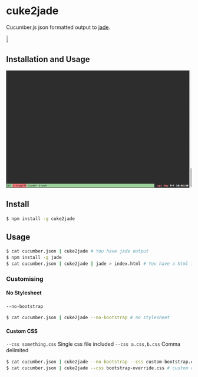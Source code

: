# cuke2jade
Cucumber.js json formatted output to [jade](http://jade-lang.com).

<img src="http://www.blog.iridologyforhealth.co.uk/wp-content/uploads/2012/08/5039218778_6b6c63324c.jpg" width="10%" height="10%"/>

## Installation and Usage

![Install and Usage](assets/cuke.gif)

## Install

```sh
$ npm install -g cuke2jade
```

## Usage

```sh
$ cat cucumber.json | cuke2jade # You have jade output
$ npm install -g jade
$ cat cucumber.json | cuke2jade | jade > index.html # You have a html file!
```

### Customising

#### No Stylesheet

`--no-bootstrap`

```sh
$ cat cucumber.json | cuke2jade --no-bootstrap # no stylesheet
```

#### Custom CSS

`--css something.css` Single css file included
`--css a.css,b.css` Comma delimited 


```sh
$ cat cucumber.json | cuke2jade --no-bootstrap --css custom-bootstrap.css # custom css with no defaults
$ cat cucumber.json | cuke2jade --css bootstrap-override.css # custom css overriding bootstrap.css
```
